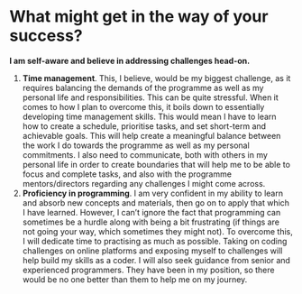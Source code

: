 # What might get in the way of your success? 
**I am self-aware and believe in addressing challenges head-on.**
1. **Time management**. This, I believe, would be my biggest challenge, as it requires balancing the demands of the programme as well as my personal life and responsibilities. This can be quite stressful. When it comes to how I plan to overcome this, it boils down to essentially developing time management skills. This would mean I have to learn how to create a schedule, prioritise tasks, and set short-term and achievable goals. This will help create a meaningful balance between the work I do towards the programme as well as my personal commitments. I also need to communicate, both with others in my personal life in order to create boundaries that will help me to be able to focus and complete tasks, and also with the programme mentors/directors regarding any challenges I might come across.
2. **Proficiency in programming**. I am very confident in my ability to learn and absorb new concepts and materials, then go on to apply that which I have learned. However, I can’t ignore the fact that programming can sometimes be a hurdle along with being a bit frustrating (if things are not going your way, which sometimes they might not). To overcome this, I will dedicate time to practising as much as possible. Taking on coding challenges on online platforms and exposing myself to challenges will help build my skills as a coder. I will also seek guidance from senior and experienced programmers. They have been in my position, so there would be no one better than them to help me on my journey.